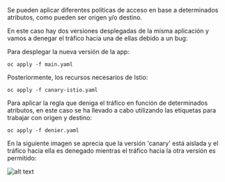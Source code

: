 Se pueden aplicar diferentes políticas de acceso en base a determinados atributos, como pueden ser origen y/o destino.

En este caso hay dos versiones desplegadas de la misma aplicación y vamos a denegar el tráfico hacia una de ellas debido a un bug:

Para desplegar la nueva versión de la app:

```
oc apply -f main.yaml
```

Posteriormente, los recursos necesarios de Istio:
```
oc apply -f canary-istio.yaml
```

Para aplicar la regla que deniga el tráfico en función de determinados atributos, en este caso se ha llevado a cabo utilizando las etiquetas para trabajar con origen y destino:

```
oc apply -f denier.yaml
```


En la siguiente imagen se aprecia que la versión 'canary' está aislada y el tráfico hacia ella es denegado mientras el tráfico hacia la otra versión es permitido:

![alt text](images/deny_canary.png)
